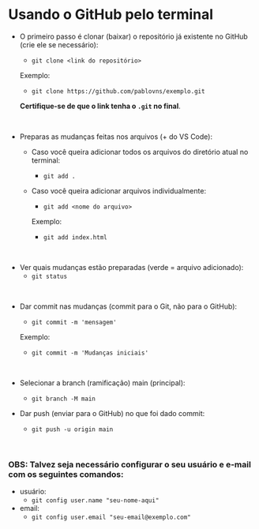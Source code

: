 # Usando o GitHub pelo terminal

- O primeiro passo é clonar (baixar) o repositório já existente no GitHub (crie ele se necessário):  
    - `git clone <link do repositório>`  
    
    Exemplo:
    - `git clone https://github.com/pablovns/exemplo.git` 

    **Certifique-se de que o link tenha o `.git` no final**.
  
<br>  

- Preparas as mudanças feitas nos arquivos (+ do VS Code):  
    - Caso você queira adicionar todos os arquivos do diretório atual no terminal:
        - `git add .`
    - Caso você queira adicionar arquivos individualmente: 
        - `git add <nome do arquivo>`  

        Exemplo:
        - `git add index.html`
  
<br>  

- Ver quais mudanças estão preparadas (verde = arquivo adicionado):  
    - `git status`
  
<br>  

- Dar commit nas mudanças (commit para o Git, não para o GitHub):  
    - `git commit -m 'mensagem'`  

    Exemplo:  
    - `git commit -m 'Mudanças iniciais'`
  
<br>  

- Selecionar a branch (ramificação) main (principal):
    - `git branch -M main`

- Dar push (enviar para o GitHub) no que foi dado commit:  
    - `git push -u origin main`  

<br>

### OBS: Talvez seja necessário configurar o seu usuário e e-mail com os seguintes comandos:
- usuário:  
    - `git config user.name "seu-nome-aqui"`
- email:  
    - `git config user.email "seu-email@exemplo.com"`